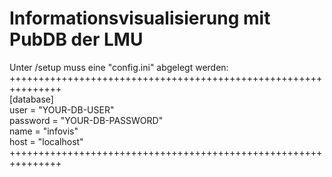 # Informationsvisualisierung mit PubDB der LMU<br>

Unter /setup muss eine "config.ini" abgelegt werden:<br>
+++++++++++++++++++++++++++++++++++++++++++++++++++++++++++++++<br>
[database]<br>
user = "YOUR-DB-USER"<br>
password = "YOUR-DB-PASSWORD"<br>
name = "infovis"<br>
host = "localhost"<br>
+++++++++++++++++++++++++++++++++++++++++++++++++++++++++++++++
